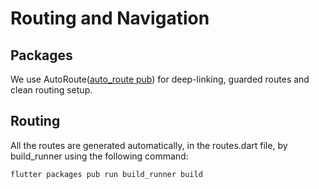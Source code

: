 # Routing and Navigation

## Packages

We use AutoRoute([auto_route pub](https://pub.dev/packages/auto_route)) for deep-linking, guarded routes and clean routing setup.


## Routing

All the routes are generated automatically, in the routes.dart file, by build_runner using the following command:

```shell
flutter packages pub run build_runner build
```
